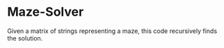 # Maze-Solver
Given a matrix of strings representing a maze, this code recursively finds the solution.
